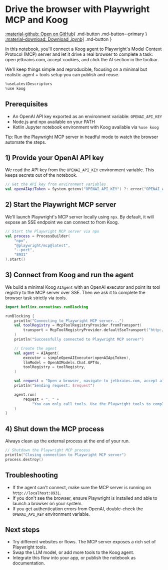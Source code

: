 # Drive the browser with Playwright MCP and Koog

[:material-github: Open on GitHub](
https://github.com/JetBrains/koog/blob/develop/examples/PlaywrightMcp.ipynb
){ .md-button .md-button--primary }
[:material-download: Download .ipynb](
https://raw.githubusercontent.com/JetBrains/koog/develop/examples/PlaywrightMcp.ipynb
){ .md-button }

In this notebook, you'll connect a Koog agent to Playwright's Model Context Protocol (MCP) server and let it drive a real browser to complete a task: open jetbrains.com, accept cookies, and click the AI section in the toolbar.

We'll keep things simple and reproducible, focusing on a minimal but realistic agent + tools setup you can publish and reuse.



```kotlin
%useLatestDescriptors
%use koog

```

## Prerequisites
- An OpenAI API key exported as an environment variable: `OPENAI_API_KEY`
- Node.js and npx available on your PATH
- Kotlin Jupyter notebook environment with Koog available via `%use koog`

Tip: Run the Playwright MCP server in headful mode to watch the browser automate the steps.


## 1) Provide your OpenAI API key
We read the API key from the `OPENAI_API_KEY` environment variable. This keeps secrets out of the notebook.



```kotlin
// Get the API key from environment variables
val openAIApiToken = System.getenv("OPENAI_API_KEY") ?: error("OPENAI_API_KEY environment variable not set")

```

## 2) Start the Playwright MCP server
We'll launch Playwright's MCP server locally using `npx`. By default, it will expose an SSE endpoint we can connect to from Koog.



```kotlin
// Start the Playwright MCP server via npx
val process = ProcessBuilder(
    "npx",
    "@playwright/mcp@latest",
    "--port",
    "8931"
).start()

```

## 3) Connect from Koog and run the agent
We build a minimal Koog `AIAgent` with an OpenAI executor and point its tool registry to the MCP server over SSE. Then we ask it to complete the browser task strictly via tools.



```kotlin
import kotlinx.coroutines.runBlocking

runBlocking {
    println("Connecting to Playwright MCP server...")
    val toolRegistry = McpToolRegistryProvider.fromTransport(
        transport = McpToolRegistryProvider.defaultSseTransport("http://localhost:8931")
    )
    println("Successfully connected to Playwright MCP server")

    // Create the agent
    val agent = AIAgent(
        executor = simpleOpenAIExecutor(openAIApiToken),
        llmModel = OpenAIModels.Chat.GPT4o,
        toolRegistry = toolRegistry,
    )

    val request = "Open a browser, navigate to jetbrains.com, accept all cookies, click AI in toolbar"
    println("Sending request: $request")

    agent.run(
        request + ". " +
            "You can only call tools. Use the Playwright tools to complete this task."
    )
}

```

## 4) Shut down the MCP process
Always clean up the external process at the end of your run.



```kotlin
// Shutdown the Playwright MCP process
println("Closing connection to Playwright MCP server")
process.destroy()

```

## Troubleshooting
- If the agent can't connect, make sure the MCP server is running on `http://localhost:8931`.
- If you don't see the browser, ensure Playwright is installed and able to launch a browser on your system.
- If you get authentication errors from OpenAI, double-check the `OPENAI_API_KEY` environment variable.

## Next steps
- Try different websites or flows. The MCP server exposes a rich set of Playwright tools.
- Swap the LLM model, or add more tools to the Koog agent.
- Integrate this flow into your app, or publish the notebook as documentation.
